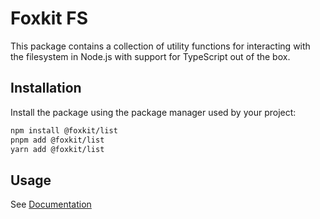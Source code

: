 # Foxkit FS

This package contains a collection of utility functions for interacting with the filesystem in Node.js with support for TypeScript out of the box.

## Installation

Install the package using the package manager used by your project:

```sh
npm install @foxkit/list
pnpm add @foxkit/list
yarn add @foxkit/list
```

## Usage

See [Documentation](./docs/README.md)
